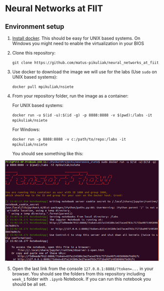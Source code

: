 # Neural Networks at FIIT

## Environment setup

1. [Install docker](https://docs.docker.com/install/).
This should be easy for UNIX based systems.
On Windows you might need to enable the virtualization in your BIOS

2. Clone this repository:

    `git clone https://github.com/matus-pikuliak/neural_networks_at_fiit`

3. Use docker to download the image we will use for the labs
(Use `sudo` on UNIX based systems):

    `docker pull mpikuliak/nsiete`

4. From your repository folder, run the image as a container:

    For UNIX based systems:

    `docker run -u $(id -u):$(id -g) -p 8888:8888 -v $(pwd):/labs -it mpikuliak/nsiete`

    For Windows:
    
    `docker run -p 8888:8888 -v c:/path/to/repo:/labs -it mpikuliak/nsiete`

    You should see something like this:

![terminal](./backstage/successful_docker.png)

5. Open the last link from the console `127.0.0.1:8888/?token=...` in your browser.
You should see the folders from this repository including `week_1` folder with `.ipynb` Notebook.
If you can run this notebook you should be all set.